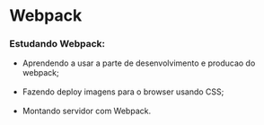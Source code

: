 # Webpack
### Estudando Webpack:
<ul>
 <li>Aprendendo a usar a parte de desenvolvimento e producao do webpack;</li><br>
 <li>Fazendo deploy imagens para o browser usando CSS;</li><br>
 <li>Montando servidor com Webpack.</li>
 
  
<ul>
